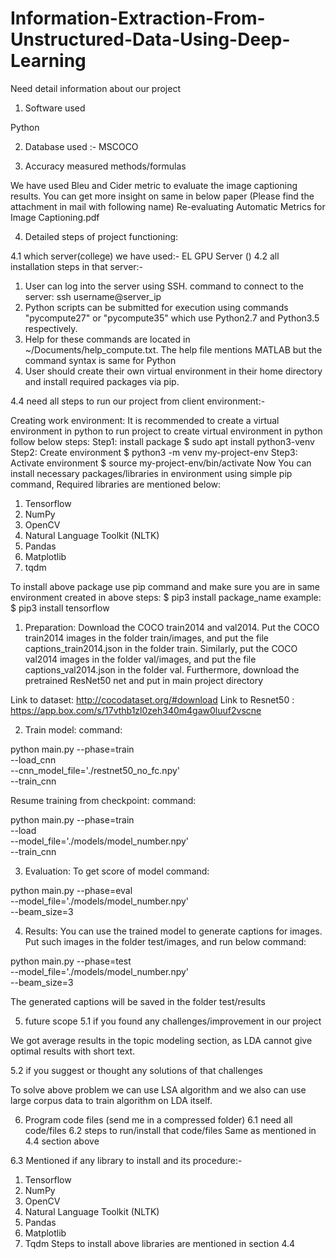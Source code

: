 # Information-Extraction-From-Unstructured-Data-Using-Deep-Learning


Need detail information about our project
1.	Software used

Python

2.	Database used :- MSCOCO 

3.	Accuracy measured methods/formulas

We have used Bleu and Cider metric to evaluate the image captioning results. You can get more insight on same in below paper (Please find the attachment in mail with following name)  Re-evaluating Automatic Metrics for Image Captioning.pdf

4.	Detailed steps of project functioning:

4.1	which server(college) we have used:-
 EL GPU Server ()
4.2	all installation steps in that server:-

1.	 User can log into the server using SSH.
command to connect to the server:
 ssh username@server_ip
2.	Python scripts can be submitted for execution using commands "pycompute27" or "pycompute35" which use Python2.7 and Python3.5 respectively.
3.	 Help for these commands are located in ~/Documents/help_compute.txt. The help file mentions MATLAB but the command syntax is same for Python
4.	 User should create their own virtual environment in their home directory and install required packages via pip.

4.4	need all steps to run our project from client environment:-

Creating work environment: 
It is recommended to create a virtual environment in python to run project 
to create virtual environment in python follow below steps:
Step1: install package
$ sudo apt install python3-venv
Step2: Create environment
$ python3 -m venv my-project-env
Step3: Activate environment
$ source my-project-env/bin/activate
Now You can install necessary packages/libraries in environment using simple pip command, Required libraries are mentioned below:
1.	Tensorflow 
2.	NumPy  
3.	OpenCV 
4.	Natural Language Toolkit (NLTK) 
5.	Pandas 
6.	Matplotlib 
7.	tqdm 

To install above package use pip command and make sure you are in same environment created in above steps:
$ pip3 install package_name
example: $ pip3 install tensorflow



1.	Preparation:
Download the COCO train2014 and val2014. Put the COCO train2014 images in the folder train/images, and put the file captions_train2014.json in the folder train. Similarly, put the COCO val2014 images in the folder val/images, and put the file captions_val2014.json in the folder val. Furthermore, download the pretrained  ResNet50 net and put in main project directory

Link to dataset: http://cocodataset.org/#download
Link to Resnet50 : https://app.box.com/s/17vthb1zl0zeh340m4gaw0luuf2vscne







2.	Train model:
command:

python main.py --phase=train \
    --load_cnn \
    --cnn_model_file='./restnet50_no_fc.npy'\
    --train_cnn

Resume training from checkpoint:
command:

python main.py --phase=train \
    --load \
    --model_file='./models/model_number.npy'\
    --train_cnn

3.	Evaluation: To get score of model
command:

python main.py --phase=eval \
    --model_file='./models/model_number.npy' \
    --beam_size=3

4.	Results:
 You can use the trained model to generate captions for images. Put such images in the folder test/images, and run below command:

python main.py --phase=test \
    --model_file='./models/model_number.npy' \
    --beam_size=3

The generated captions will be saved in the folder test/results








5.	future scope 
5.1	if you found any challenges/improvement in our project

We got average results in the topic modeling section, as LDA cannot give optimal results with short text.

5.2	if you suggest or thought any solutions of that challenges

To solve above problem we can use LSA algorithm and we also can use large corpus data to train algorithm on LDA itself.

6.	Program code files (send me in a compressed folder)
6.1	need all code/files 
6.2	steps to run/install  that code/files
Same as mentioned in 4.4 section above

6.3	Mentioned if any library to install and its procedure:- 
1.	Tensorflow 
2.	NumPy 
3.	OpenCV 
4.	Natural Language Toolkit (NLTK)   
5.	Pandas
6.	Matplotlib 
7.	Tqdm
Steps to install above libraries are mentioned in section 4.4

